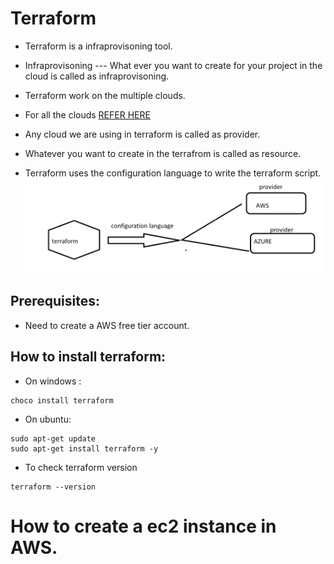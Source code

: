 # Terraform
* Terraform is a infraprovisoning tool.
* Infraprovisoning --- What ever you want to create for your project in the cloud is called as infraprovisoning.

* Terraform work on the multiple clouds.
* For all the clouds [REFER HERE](https://www.terraform.io/docs/providers/index.html)

* Any cloud  we are using in terraform is called  as provider.
* Whatever you want to create in the terrafrom is called as resource.
* Terraform uses the configuration language to write the terraform script.
![preview](../images/tf1.png)

## Prerequisites:
* Need to create a AWS free tier account.


## How to install terraform:
* On windows : 
```
choco install terraform
```
* On ubuntu:
```
sudo apt-get update 
sudo apt-get install terraform -y 
```
* To check terraform version

```
terraform --version
```

# How to  create a ec2 instance in AWS.